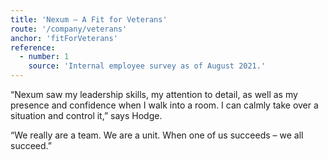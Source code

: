 ```yaml
---
title: 'Nexum – A Fit for Veterans'
route: '/company/veterans'
anchor: 'fitForVeterans'
reference:
  - number: 1
    source: 'Internal employee survey as of August 2021.'
---
```


“Nexum saw my leadership skills, my attention to detail, as well as my
presence and confidence when I walk into a room. I can calmly take
over a situation and control it,” says Hodge. 

“We really are a team. We are a unit. When one of us succeeds – we all
succeed.”
